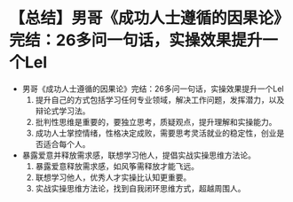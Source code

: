 # 【总结】男哥《成功人士遵循的因果论》完结：26多问一句话，实操效果提升一个Lel

-   男哥《成功人士遵循的因果论》完结：26多问一句话，实操效果提升一个Lel
    1.  提升自己的方式包括学习任何专业领域，解决工作问题，发挥潜力，以及辩论式学习法。
    2.  批判性思维是重要的，要独立思考，质疑观点，提升理解和实操能力。
    3.  成功人士掌控情绪，性格决定成败，需要思考灵活就业的稳定性，创业是否适合每个人。
-   暴露爱意并释放需求感，联想学习他人，提倡实战实操思维方法论。
    1.  暴露爱意释放需求感，如风筝需释放才能飞远。
    2.  联想学习他人，优秀人才实操比认知更重要。
    3.  实战实操思维方法论，找到自我闭环思维方式，超越周围人。